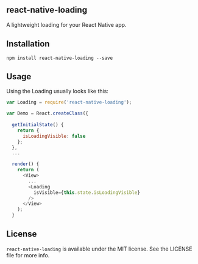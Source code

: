 ## react-native-loading
A lightweight loading for your React Native app.

## Installation

```shell
npm install react-native-loading --save
```

## Usage

Using the Loading usually looks like this:
```js
var Loading = require('react-native-loading');

var Demo = React.createClass({
  
  getInitialState() {
    return {
      isLoadingVisible: false
    };
  },
  ...

  render() {
    return (
      <View>
        ...
        <Loading
          isVisible={this.state.isLoadingVisible}
        />
      </View>
    );
  }
```

## License

`react-native-loading` is available under the MIT license. See the LICENSE file for more info.
